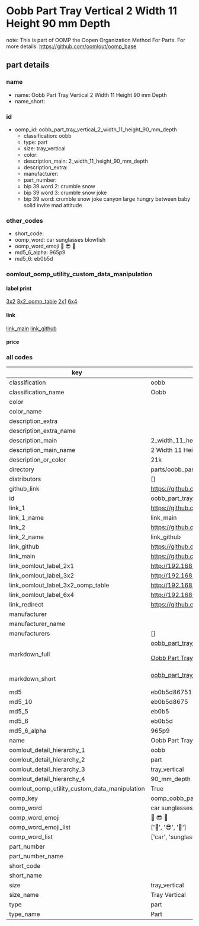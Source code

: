 # Oobb Part Tray Vertical 2 Width 11 Height 90 mm Depth  

note: This is part of OOMP the Oopen Organization Method For Parts. For more details: https://github.com/oomlout/oomp_base

##  part details
  







### name
* name: Oobb Part Tray Vertical 2 Width 11 Height 90 mm Depth
* name_short: 
### id
* oomp_id: oobb_part_tray_vertical_2_width_11_height_90_mm_depth
  * classification: oobb
  * type: part
  * size: tray_vertical
  * color: 
  * description_main: 2_width_11_height_90_mm_depth
  * description_extra: 
  * manufacturer: 
  * part_number: 
  * bip 39 word 2: crumble snow
  * bip 39 word 3: crumble snow joke
  * bip 39 word: crumble snow joke canyon large hungry between baby solid invite mad attitude

### other_codes
* short_code: 
* oomp_word: car sunglasses blowfish
* oomp_word_emoji :car: :sunglasses: :blowfish:
* md5_6_alpha: 965p9
* md5_6: eb0b5d






### oomlout_oomp_utility_custom_data_manipulation
#### label print
[3x2](http://192.168.1.245:1112/?label=oomp%20965p9)
[3x2_oomp_table](http://192.168.1.108:1112/?label=oomp%20965p9)
[2x1](http://192.168.1.242:1112/?label=oomp%20965p9)
[6x4](http://192.168.1.55:1112/?label=oomp%20965p9)    

#### link

[link_main](https://github.com/oomlout/oomlout_oomp_version_1_messy/tree/main/parts/oobb_part_tray_vertical_2_width_11_height_90_mm_depth) [link_github](https://github.com/oomlout/oomlout_oomp_version_1_messy/tree/main/parts/oobb_part_tray_vertical_2_width_11_height_90_mm_depth)                             

#### price







### all codes 
| key | value |  
| --- | --- |  
| classification | oobb |  
| classification_name | Oobb |  
| color |  |  
| color_name |  |  
| description_extra |  |  
| description_extra_name |  |  
| description_main | 2_width_11_height_90_mm_depth |  
| description_main_name | 2 Width 11 Height 90 mm Depth |  
| description_or_color | 21k |  
| directory | parts/oobb_part_tray_vertical_2_width_11_height_90_mm_depth |  
| distributors | [] |  
| github_link | https://github.com/oomlout/oomlout_oomp_part_src/tree/main/parts/oobb_part_tray_vertical_2_width_11_height_90_mm_depth |  
| id | oobb_part_tray_vertical_2_width_11_height_90_mm_depth |  
| link_1 | https://github.com/oomlout/oomlout_oomp_version_1_messy/tree/main/parts/oobb_part_tray_vertical_2_width_11_height_90_mm_depth |  
| link_1_name | link_main |  
| link_2 | https://github.com/oomlout/oomlout_oomp_version_1_messy/tree/main/parts/oobb_part_tray_vertical_2_width_11_height_90_mm_depth |  
| link_2_name | link_github |  
| link_github | https://github.com/oomlout/oomlout_oomp_version_1_messy/tree/main/parts/oobb_part_tray_vertical_2_width_11_height_90_mm_depth |  
| link_main | https://github.com/oomlout/oomlout_oomp_version_1_messy/tree/main/parts/oobb_part_tray_vertical_2_width_11_height_90_mm_depth |  
| link_oomlout_label_2x1 | http://192.168.1.242:1112/?label=oomp%20965p9 |  
| link_oomlout_label_3x2 | http://192.168.1.245:1112/?label=oomp%20965p9 |  
| link_oomlout_label_3x2_oomp_table | http://192.168.1.108:1112/?label=oomp%20965p9 |  
| link_oomlout_label_6x4 | http://192.168.1.55:1112/?label=oomp%20965p9 |  
| link_redirect | https://github.com/oomlout/oomlout_oomp_version_1_messy/tree/main/parts/oobb_part_tray_vertical_2_width_11_height_90_mm_depth |  
| manufacturer |  |  
| manufacturer_name |  |  
| manufacturers | [] |  
| markdown_full | [oobb_part_tray_vertical_2_width_11_height_90_mm_depth](none)<br>[](none)<br>[Oobb Part Tray Vertical 2 Width 11 Height 90 Mm Depth](none)<br><br> |  
| markdown_short | [oobb_part_tray_vertical_2_width_11_height_90_mm_depth](none)<br><br> |  
| md5 | eb0b5d86751102b5bd3e921cf0b361a6 |  
| md5_10 | eb0b5d8675 |  
| md5_5 | eb0b5 |  
| md5_6 | eb0b5d |  
| md5_6_alpha | 965p9 |  
| name | Oobb Part Tray Vertical 2 Width 11 Height 90 mm Depth |  
| oomlout_detail_hierarchy_1 | oobb |  
| oomlout_detail_hierarchy_2 | part |  
| oomlout_detail_hierarchy_3 | tray_vertical |  
| oomlout_detail_hierarchy_4 | 90_mm_depth |  
| oomlout_oomp_utility_custom_data_manipulation | True |  
| oomp_key | oomp_oobb_part_tray_vertical_2_width_11_height_90_mm_depth |  
| oomp_word | car sunglasses blowfish |  
| oomp_word_emoji | :car: :sunglasses: :blowfish: |  
| oomp_word_emoji_list | [':car:', ':sunglasses:', ':blowfish:'] |  
| oomp_word_list | ['car', 'sunglasses', 'blowfish'] |  
| part_number |  |  
| part_number_name |  |  
| short_code |  |  
| short_name |  |  
| size | tray_vertical |  
| size_name | Tray Vertical |  
| type | part |  
| type_name | Part |  
